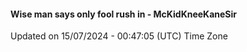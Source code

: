 #### Wise man says only fool rush in - McKidKneeKaneSir
Updated on 15/07/2024 - 00:47:05 (UTC) Time Zone
